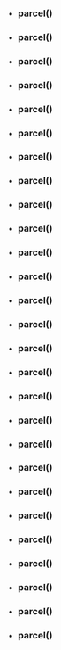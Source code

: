 - ### parcel()
- ### parcel()
- ### parcel()
- ### parcel()
- ### parcel()
- ### parcel()
- ### parcel()
- ### parcel()
- ### parcel()
- ### parcel()
- ### parcel()
- ### parcel()
- ### parcel()
- ### parcel()
- ### parcel()
- ### parcel()
- ### parcel()
- ### parcel()
- ### parcel()
- ### parcel()
- ### parcel()
- ### parcel()
- ### parcel()
- ### parcel()
- ### parcel()
- ### parcel()
- ### parcel()
